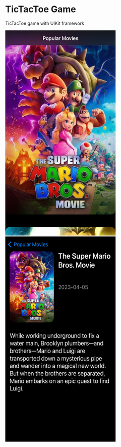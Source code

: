 # TicTacToe Game

TicTacToe game with UIKit framework

<p>
  <img src="https://github.com/omerfarukercivan/MovieApp/blob/main/ss1.png" width="350" height="650">
  &nbsp
  &nbsp
  &nbsp
  &nbsp
  <img src="https://github.com/omerfarukercivan/MovieApp/blob/main/ss2.png" width="350" height="650">
</p>
